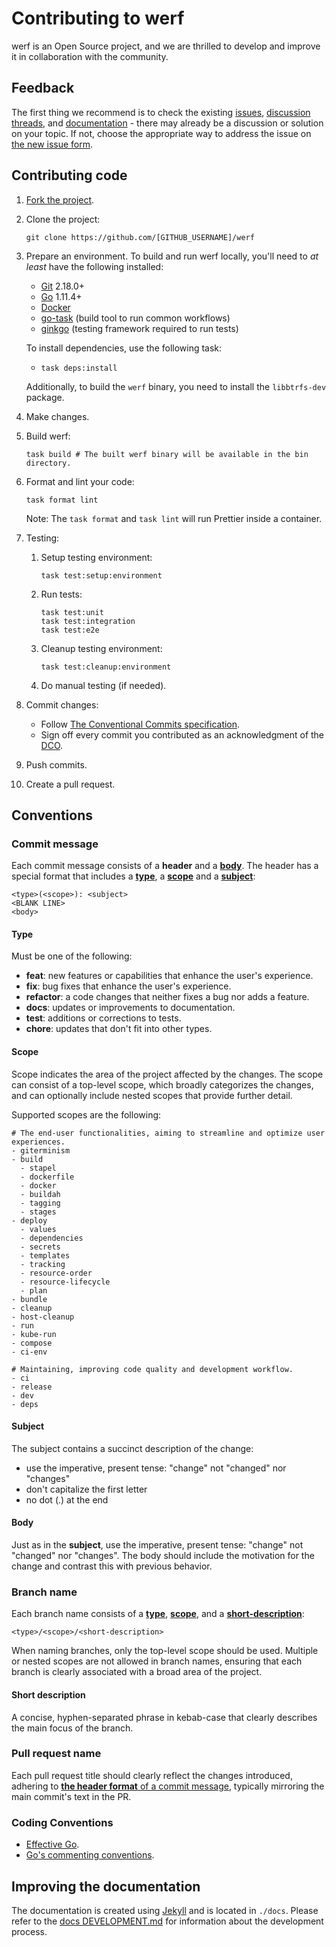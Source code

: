 # Contributing to werf

werf is an Open Source project, and we are thrilled to develop and improve it in collaboration with the community.

## Feedback

The first thing we recommend is to check the existing [issues](https://github.com/werf/werf/issues), [discussion threads](https://github.com/werf/werf/discussions), and [documentation](https://werf.io/docs/v2/) - there may already be a discussion or solution on your topic. If not, choose the appropriate way to address the issue on [the new issue form](https://github.com/werf/werf/issues/new/choose).

## Contributing code

1. [Fork the project](https://github.com/werf/werf/fork).
2. Clone the project:

   ```shell
   git clone https://github.com/[GITHUB_USERNAME]/werf
   ```

3. Prepare an environment. To build and run werf locally, you'll need to _at least_ have the following installed:

   - [Git](https://git-scm.com/book/en/v2/Getting-Started-Installing-Git) 2.18.0+
   - [Go](https://golang.org/doc/install) 1.11.4+
   - [Docker](https://docs.docker.com/get-docker/)
   - [go-task](https://taskfile.dev/installation/) (build tool to run common workflows)
   - [ginkgo](https://onsi.github.io/ginkgo/#installing-ginkgo) (testing framework required to run tests)

   To install dependencies, use the following task:

   - `task deps:install`

   Additionally, to build the `werf` binary, you need to install the `libbtrfs-dev` package.

4. Make changes.
5. Build werf:

   ```shell
   task build # The built werf binary will be available in the bin directory.
   ```

6. Format and lint your code:

    ```shell
    task format lint
    ```

    Note: The `task format` and `task lint` will run Prettier inside a container.

7. Testing:
   1. Setup testing environment:
      ```shell
      task test:setup:environment
      ```
   2. Run tests:
      ```shell
      task test:unit
      task test:integration
      task test:e2e
      ```
   3. Cleanup testing environment:
      ```shell
      task test:cleanup:environment
      ```
   4.  Do manual testing (if needed).

8.  Commit changes:

    - Follow [The Conventional Commits specification](https://www.conventionalcommits.org/en/v1.0.0/).
    - Sign off every commit you contributed as an acknowledgment of the [DCO](https://developercertificate.org/).

9.  Push commits.
10. Create a pull request.

## Conventions

### Commit message

Each commit message consists of a **header** and a [**body**](#body). The header has a special format that includes a [**type**](#type), a [**scope**](#scope) and a [**subject**](#subject):

```
<type>(<scope>): <subject>
<BLANK LINE>
<body>
```

#### Type

Must be one of the following:

- **feat**: new features or capabilities that enhance the user's experience.
- **fix**: bug fixes that enhance the user's experience.
- **refactor**: a code changes that neither fixes a bug nor adds a feature.
- **docs**: updates or improvements to documentation.
- **test**: additions or corrections to tests.
- **chore**: updates that don't fit into other types.

#### Scope

Scope indicates the area of the project affected by the changes. The scope can consist of a top-level scope, which broadly categorizes the changes, and can optionally include nested scopes that provide further detail.

Supported scopes are the following:

```
# The end-user functionalities, aiming to streamline and optimize user experiences.
- giterminism
- build
  - stapel
  - dockerfile
  - docker
  - buildah
  - tagging
  - stages
- deploy
  - values
  - dependencies
  - secrets
  - templates
  - tracking
  - resource-order
  - resource-lifecycle
  - plan
- bundle
- cleanup
- host-cleanup
- run
- kube-run
- compose
- ci-env

# Maintaining, improving code quality and development workflow.
- ci
- release
- dev
- deps
```

#### Subject

The subject contains a succinct description of the change:

- use the imperative, present tense: "change" not "changed" nor "changes"
- don't capitalize the first letter
- no dot (.) at the end

#### Body

Just as in the **subject**, use the imperative, present tense: "change" not "changed" nor "changes".
The body should include the motivation for the change and contrast this with previous behavior.

### Branch name

Each branch name consists of a [**type**](#type), [**scope**](#scope), and a [**short-description**](#short-description):

```
<type>/<scope>/<short-description>
```

When naming branches, only the top-level scope should be used. Multiple or nested scopes are not allowed in branch names, ensuring that each branch is clearly associated with a broad area of the project.

#### Short description

A concise, hyphen-separated phrase in kebab-case that clearly describes the main focus of the branch.

### Pull request name

Each pull request title should clearly reflect the changes introduced, adhering to [**the header format** of a commit message](#commit-message), typically mirroring the main commit's text in the PR.

### Coding Conventions

- [Effective Go](https://golang.org/doc/effective_go.html).
- [Go's commenting conventions](http://blog.golang.org/godoc-documenting-go-code).

## Improving the documentation

The documentation is created using [Jekyll](https://jekyllrb.com/) and is located in `./docs`. Please refer to the [docs DEVELOPMENT.md](./docs/DEVELOPMENT.md) for information about the development process.
